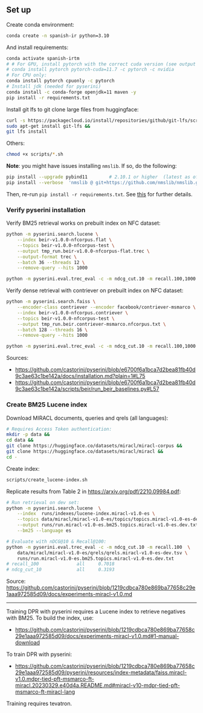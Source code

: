 
## Set up

Create conda environment:

```bash
conda create -n spanish-ir python=3.10
```

And install requirements:

```bash
conda activate spanish-irtm
# # For GPU, install pytorch with the correct cuda version (see output of nvidia-smi):
# conda install pytorch pytorch-cuda=11.7 -c pytorch -c nvidia
# For CPU only:
conda install pytorch cpuonly -c pytorch
# Install jdk (needed for pyserini)
conda install -c conda-forge openjdk=11 maven -y
pip install -r requirements.txt
```

Install git lfs to git clone large files from huggingface:

```bash
curl -s https://packagecloud.io/install/repositories/github/git-lfs/script.deb.sh | sudo bash &&
sudo apt-get install git-lfs &&
git lfs install
```

Others:

```bash
chmod +x scripts/*.sh
```

**Note**: you might have issues installing `nmslib`. If so, do the following:

```bash
pip install --upgrade pybind11        # 2.10.1 or higher  (latest as of today: 2.11.1)
pip install --verbose  'nmslib @ git+https://github.com/nmslib/nmslib.git#egg=nmslib&subdirectory=python_bindings'
```

Then, re-run `pip install -r requirements.txt`. See [this](https://github.com/nmslib/nmslib/issues/538) for further details.

### Verify pyserini installation

Verify BM25 retrieval works on prebuilt index on NFC dataset:

```bash
python -m pyserini.search.lucene \
    --index beir-v1.0.0-nfcorpus.flat \
    --topics beir-v1.0.0-nfcorpus-test \
    --output tmp_run.beir-v1.0.0-nfcorpus-flat.trec \
    --output-format trec \
    --batch 36 --threads 12 \
    --remove-query --hits 1000

python -m pyserini.eval.trec_eval -c -m ndcg_cut.10 -m recall.100,1000 beir-v1.0.0-nfcorpus-test tmp_run.beir-v1.0.0-nfcorpus-flat.trec
```

Verify dense retrieval with contriever on prebuilt index on NFC dataset:

```bash
python -m pyserini.search.faiss \
    --encoder-class contriever --encoder facebook/contriever-msmarco \
    --index beir-v1.0.0-nfcorpus.contriever \
    --topics beir-v1.0.0-nfcorpus-test \
    --output tmp_run.beir.contriever-msmarco.nfcorpus.txt \
    --batch 128 --threads 16 \
    --remove-query --hits 1000

python -m pyserini.eval.trec_eval -c -m ndcg_cut.10 -m recall.100,1000 beir-v1.0.0-nfcorpus-test tmp_run.beir.contriever-msmarco.nfcorpus.txt
```

Sources:

* https://github.com/castorini/pyserini/blob/e6700f6a1bca7d2bea81fb40d9c3ae63c1be142a/docs/installation.md?plain=1#L75
* https://github.com/castorini/pyserini/blob/e6700f6a1bca7d2bea81fb40d9c3ae63c1be142a/scripts/beir/run_beir_baselines.py#L57



### Create BM25 Lucene index


Download MIRACL documents, queries and qrels (all languages):

```bash
# Requires Access Token authentication:
mkdir -p data &&
cd data && 
git clone https://huggingface.co/datasets/miracl/miracl-corpus && 
git clone https://huggingface.co/datasets/miracl/miracl &&
cd -
```

Create index:

```bash
scripts/create_lucene-index.sh
```

Replicate results from Table 2 in https://arxiv.org/pdf/2210.09984.pdf:

```bash
# Run retrieval on dev set:
python -m pyserini.search.lucene  \
    --index  runs/indexes/lucene-index.miracl-v1.0-es \
    --topics data/miracl/miracl-v1.0-es/topics/topics.miracl-v1.0-es-dev.tsv \
    --output runs/run.miracl-v1.0-es.bm25.topics.miracl-v1.0-es.dev.txt \
    --bm25 --language es

# Evaluate with nDCG@10 & Recall@100:
python -m pyserini.eval.trec_eval -c -m ndcg_cut.10 -m recall.100  \
    data/miracl/miracl-v1.0-es/qrels/qrels.miracl-v1.0-es-dev.tsv \
    runs/run.miracl-v1.0-es.bm25.topics.miracl-v1.0-es.dev.txt
# recall_100              all     0.7018
# ndcg_cut_10             all     0.3193
```

Source: https://github.com/castorini/pyserini/blob/1219cdbca780e869ba77658c29e1aaa972585d09/docs/experiments-miracl-v1.0.md



--------------------

Training DPR with pyserini requires a Lucene index to retrieve negatives with BM25. To build the index, use:

* https://github.com/castorini/pyserini/blob/1219cdbca780e869ba77658c29e1aaa972585d09/docs/experiments-miracl-v1.0.md#1-manual-download


To train DPR with pyserini:

* https://github.com/castorini/pyserini/blob/1219cdbca780e869ba77658c29e1aaa972585d09/pyserini/resources/index-metadata/faiss.miracl-v1.0.mdpr-tied-pft-msmarco-ft-miracl.20230329.e40d4a.README.md#miracl-v10-mdpr-tied-pft-msmarco-ft-miracl-lang

Training requires tevatron.




